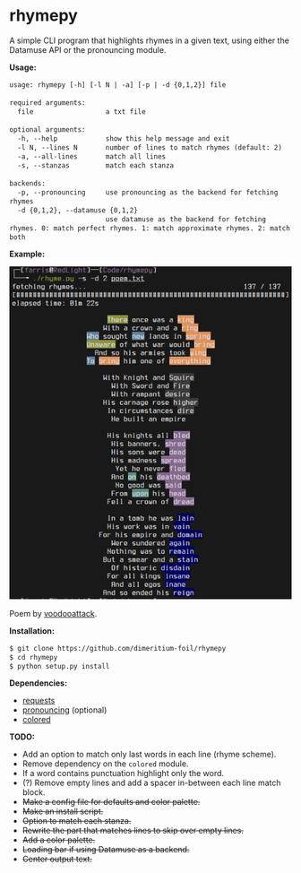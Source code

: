 # rhymepy
A simple CLI program that highlights rhymes in a given text, using either the Datamuse API or the pronouncing module.

**Usage:**
```
usage: rhymepy [-h] [-l N | -a] [-p | -d {0,1,2}] file

required arguments:
  file                  a txt file

optional arguments:
  -h, --help            show this help message and exit
  -l N, --lines N       number of lines to match rhymes (default: 2)
  -a, --all-lines       match all lines
  -s, --stanzas         match each stanza  

backends:
  -p, --pronouncing     use pronouncing as the backend for fetching rhymes
  -d {0,1,2}, --datamuse {0,1,2}
                        use datamuse as the backend for fetching rhymes. 0: match perfect rhymes. 1: match approximate rhymes. 2: match both
```

**Example:**
<p align="center">
  <img src=example.png />
</p>

Poem by [voodooattack](https://github.com/voodooattack).

**Installation:**
```
$ git clone https://github.com/dimeritium-foil/rhymepy
$ cd rhymepy
$ python setup.py install
```

**Dependencies:**
* [requests](https://pypi.org/project/requests/)
* [pronouncing](https://pypi.org/project/pronouncing/) (optional)
* [colored](https://pypi.org/project/colored/)

**TODO:**
* Add an option to match only last words in each line (rhyme scheme).
* Remove dependency on the `colored` module.
* If a word contains punctuation highlight only the word.
* (?) Remove empty lines and add a spacer in-between each line match block.
* ~~Make a config file for defaults and color palette.~~
* ~~Make an install script.~~
* ~~Option to match each stanza.~~
* ~~Rewrite the part that matches lines to skip over empty lines.~~
* ~~Add a color palette.~~
* ~~Loading bar if using Datamuse as a backend.~~
* ~~Center output text.~~
